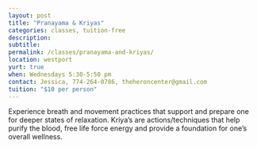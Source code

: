 ```yaml
---
layout: post
title: "Pranayama & Kriyas"
categories: classes, tuition-free
description:
subtitle:
permalink: /classes/pranayama-and-kriyas/
location: westport
yurt: true
when: Wednesdays 5:30-5:50 pm
contact: Jessica, 774-264-0786, theheroncenter@gmail.com
tuition: "$10 per person"
---
```


Experience breath and movement practices that support and prepare one for deeper states of relaxation. Kriya’s are actions/techniques that help purify the blood, free life force energy and provide a foundation for one’s overall wellness. 
